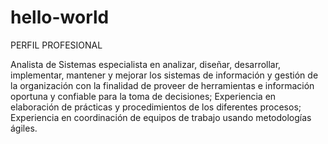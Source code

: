 # hello-world

PERFIL PROFESIONAL

Analista de Sistemas especialista en analizar, diseñar, desarrollar, implementar, mantener y mejorar los sistemas de información y gestión de la organización con la finalidad de proveer de herramientas e información oportuna y confiable para la toma de decisiones; Experiencia en elaboración de prácticas y procedimientos de los diferentes procesos; Experiencia en coordinación de equipos de trabajo usando metodologías ágiles.
